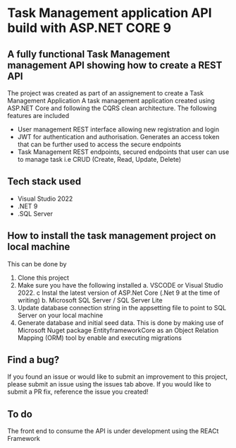 # Task Management application API build with ASP.NET CORE 9

## A fully functional Task Management management API showing how to create a REST API

The project was created as part of an assignement to create a Task Management Application A task management application created using ASP.NET Core and following the CQRS clean architecture.
The following features are included

* User management REST interface allowing new registration and login
* JWT for authentication and authorisation. Generates an access token that can be further used to access the secure endpoints
* Task Management REST endpoints, secured endpoints that user can use to manage task i.e CRUD (Create, Read, Update, Delete)

## Tech stack used

* Visual Studio 2022
* .NET 9
* .SQL Server

## How to install the task management project on local machine

This can be done by
1. Clone this project
2. Make sure you have the following installed
   a. VSCODE or Visual Studio 2022.
   c Instal the latest version of ASP.Net Core (.Net 9 at the time of writing)
   b. Microsoft SQL Server / SQL Server Lite
3. Update database connection string in the appsetting file to point to SQL Server on your local machine
4. Generate database and initial seed data. This is done by making use of Microsoft Nuget package EntityframeworkCore as an Object Relation Mapping (ORM) tool by enable and executing migrations

## Find a bug?

If you found an issue or would like to submit an improvement to this project, please submit an issue using the issues tab above. If you would like to submit a PR fix, reference the issue you created!

## To do
The front end to consume the API is under development using the REACt Framework

   
